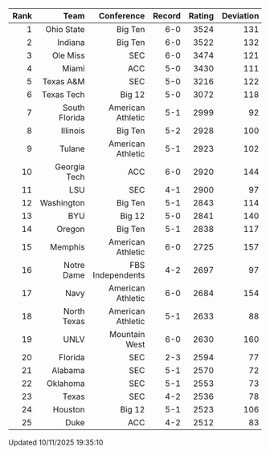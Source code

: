 | Rank  | Team                 | Conference           | Record   | Rating | Deviation |
| ---:  | ---:                 | ---:                 | ---:     | ---:   | ---:      |
| 1     | Ohio State           | Big Ten              | 6-0      | 3524   | 131       |
| 2     | Indiana              | Big Ten              | 6-0      | 3522   | 132       |
| 3     | Ole Miss             | SEC                  | 6-0      | 3474   | 121       |
| 4     | Miami                | ACC                  | 5-0      | 3430   | 111       |
| 5     | Texas A&M            | SEC                  | 5-0      | 3216   | 122       |
| 6     | Texas Tech           | Big 12               | 5-0      | 3072   | 118       |
| 7     | South Florida        | American Athletic    | 5-1      | 2999   | 92        |
| 8     | Illinois             | Big Ten              | 5-2      | 2928   | 100       |
| 9     | Tulane               | American Athletic    | 5-1      | 2923   | 102       |
| 10    | Georgia Tech         | ACC                  | 6-0      | 2920   | 144       |
| 11    | LSU                  | SEC                  | 4-1      | 2900   | 97        |
| 12    | Washington           | Big Ten              | 5-1      | 2843   | 114       |
| 13    | BYU                  | Big 12               | 5-0      | 2841   | 140       |
| 14    | Oregon               | Big Ten              | 5-1      | 2838   | 117       |
| 15    | Memphis              | American Athletic    | 6-0      | 2725   | 157       |
| 16    | Notre Dame           | FBS Independents     | 4-2      | 2697   | 97        |
| 17    | Navy                 | American Athletic    | 6-0      | 2684   | 154       |
| 18    | North Texas          | American Athletic    | 5-1      | 2633   | 88        |
| 19    | UNLV                 | Mountain West        | 6-0      | 2630   | 160       |
| 20    | Florida              | SEC                  | 2-3      | 2594   | 77        |
| 21    | Alabama              | SEC                  | 5-1      | 2570   | 72        |
| 22    | Oklahoma             | SEC                  | 5-1      | 2553   | 73        |
| 23    | Texas                | SEC                  | 4-2      | 2536   | 78        |
| 24    | Houston              | Big 12               | 5-1      | 2523   | 106       |
| 25    | Duke                 | ACC                  | 4-2      | 2512   | 83        |

Updated 10/11/2025 19:35:10
